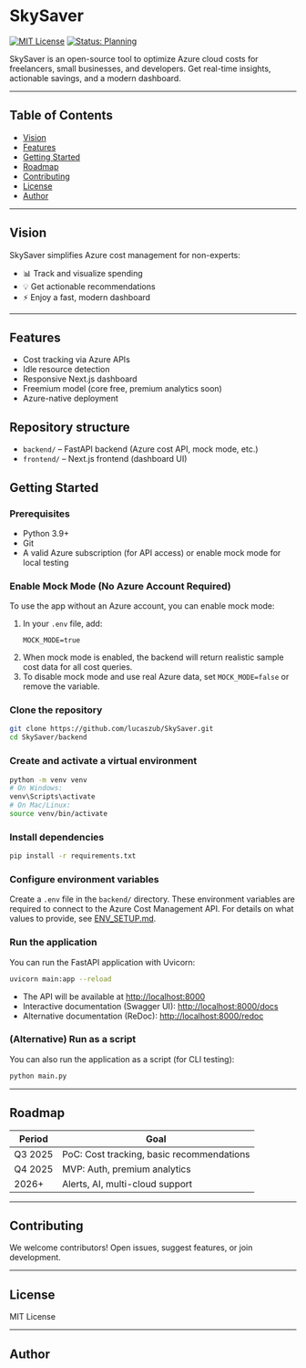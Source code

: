 # SkySaver

[![MIT License](https://img.shields.io/badge/license-MIT-blue.svg)](LICENSE)
[![Status: Planning](https://img.shields.io/badge/status-planning-yellow)]()

SkySaver is an open-source tool to optimize Azure cloud costs for freelancers, small businesses, and developers. Get real-time insights, actionable savings, and a modern dashboard.

---

## Table of Contents

- [Vision](#vision)
- [Features](#features)
- [Getting Started](#getting-started)
- [Roadmap](#roadmap)
- [Contributing](#contributing)
- [License](#license)
- [Author](#author)

---

## Vision

SkySaver simplifies Azure cost management for non-experts:

- 📊 Track and visualize spending
- 💡 Get actionable recommendations
- ⚡ Enjoy a fast, modern dashboard

---

## Features

- Cost tracking via Azure APIs
- Idle resource detection
- Responsive Next.js dashboard
- Freemium model (core free, premium analytics soon)
- Azure-native deployment

## Repository structure

- `backend/` – FastAPI backend (Azure cost API, mock mode, etc.)
- `frontend/` – Next.js frontend (dashboard UI)

## Getting Started

### Prerequisites

- Python 3.9+
- Git
- A valid Azure subscription (for API access) or enable mock mode for local testing

### Enable Mock Mode (No Azure Account Required)

To use the app without an Azure account, you can enable mock mode:

1. In your `.env` file, add:
   ```
   MOCK_MODE=true
   ```
2. When mock mode is enabled, the backend will return realistic sample cost data for all cost queries.
3. To disable mock mode and use real Azure data, set `MOCK_MODE=false` or remove the variable.

### Clone the repository

```sh
git clone https://github.com/lucaszub/SkySaver.git
cd SkySaver/backend
```

### Create and activate a virtual environment

```sh
python -m venv venv
# On Windows:
venv\Scripts\activate
# On Mac/Linux:
source venv/bin/activate
```

### Install dependencies

```sh
pip install -r requirements.txt
```

### Configure environment variables

Create a `.env` file in the `backend/` directory. These environment variables are required to connect to the Azure Cost Management API. For details on what values to provide, see [ENV_SETUP.md](./ENV_SETUP.md).

### Run the application

You can run the FastAPI application with Uvicorn:

```sh
uvicorn main:app --reload
```

- The API will be available at [http://localhost:8000](http://localhost:8000)
- Interactive documentation (Swagger UI): [http://localhost:8000/docs](http://localhost:8000/docs)
- Alternative documentation (ReDoc): [http://localhost:8000/redoc](http://localhost:8000/redoc)

### (Alternative) Run as a script

You can also run the application as a script (for CLI testing):

```sh
python main.py
```

---

## Roadmap

| Period  | Goal                                      |
| ------- | ----------------------------------------- |
| Q3 2025 | PoC: Cost tracking, basic recommendations |
| Q4 2025 | MVP: Auth, premium analytics              |
| 2026+   | Alerts, AI, multi-cloud support           |

---

## Contributing

We welcome contributors! Open issues, suggest features, or join development.

---

## License

MIT License

---

## Author
